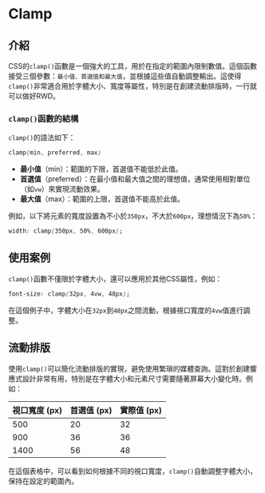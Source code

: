 # Clamp

## 介紹

CSS的`clamp()`函數是一個強大的工具，用於在指定的範圍內限制數值。這個函數接受三個參數：`最小值、首選值和最大值`，並根據這些值自動調整輸出。這使得`clamp()`非常適合用於字體大小、寬度等屬性，特別是在創建流動排版時，一行就可以做好RWD。

### `clamp()`函數的結構

`clamp()`的語法如下：

```css
clamp(min, preferred, max)
```

- **最小值**（min）：範圍的下限，首選值不能低於此值。
- **首選值**（preferred）：在最小值和最大值之間的理想值，通常使用相對單位（如`vw`）來實現流動效果。
- **最大值**（max）：範圍的上限，首選值不能高於此值。

例如，以下將元素的寬度設置為不小於`350px`，不大於`600px`，理想情況下為`50%`：

```css
width: clamp(350px, 50%, 600px);
```

## 使用案例

`clamp()`函數不僅限於字體大小，還可以應用於其他CSS屬性，例如：

```css
font-size: clamp(32px, 4vw, 48px);
```

在這個例子中，字體大小在`32px`到`48px`之間流動，根據視口寬度的`4vw`值進行調整。

## 流動排版

使用`clamp()`可以簡化流動排版的實現，避免使用繁瑣的媒體查詢。這對於創建響應式設計非常有用，特別是在字體大小和元素尺寸需要隨著屏幕大小變化時。例如：

| 視口寬度 (px) | 首選值 (px) | 實際值 (px) |
|---------------|-------------|-------------|
| 500           | 20          | 32          |
| 900           | 36          | 36          |
| 1400          | 56          | 48          |

在這個表格中，可以看到如何根據不同的視口寬度，`clamp()`自動調整字體大小，保持在設定的範圍內。
